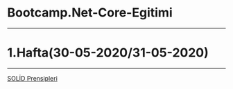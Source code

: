 # Bootcamp.Net-Core-Egitimi
- - -
# 1.Hafta(30-05-2020/31-05-2020)
- - -
[SOLİD Prensipleri](https://github.com/saidahmetbayrak/Bootcamp.Net-Core-Egitimi/tree/master/1.Hafta/SOLID)
